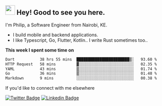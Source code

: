 <h2><img src="https://slackmojis.com/emojis/3643-cool-doge/download" width="30"/> Hey! Good to see you here.</h2>

<p>I'm Philip, a Software Engineer from Nairobi, KE. 

- I build mobile and backend applications.
- I like Typescript, Go, Flutter, Kotlin.. I write Rust sometimes too..</p>

**This week I spent some time on**
<!--START_SECTION:waka-->

```txt
Dart           38 hrs 55 mins  ███████████████████████▒░   93.60 %
HTTP Request   58 mins         ▓░░░░░░░░░░░░░░░░░░░░░░░░   02.35 %
YAML           43 mins         ▒░░░░░░░░░░░░░░░░░░░░░░░░   01.74 %
Go             36 mins         ▒░░░░░░░░░░░░░░░░░░░░░░░░   01.48 %
Markdown       9 mins          ░░░░░░░░░░░░░░░░░░░░░░░░░   00.38 %
```

<!--END_SECTION:waka-->

If you'd like to connect with me elsewhere

[![Twitter Badge](https://img.shields.io/badge/-Twitter-1ca0f1?style=flat-square&labelColor=1ca0f1&logo=twitter&logoColor=white&link=https://twitter.com/_diogorodrigues)](https://twitter.com/kimathiphil)  [![Linkedin Badge](https://img.shields.io/badge/-LinkedIn-blue?style=flat-square&logo=Linkedin&logoColor=white&link=https://www.linkedin.com/in/philip-kimathi-2604a9114/)](https://www.linkedin.com/in/philip-kimathi-2604a9114/)
